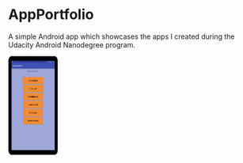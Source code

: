 # AppPortfolio
A simple Android app which showcases the apps I created during the Udacity Android Nanodegree program. 

<img src="device-2017-01-23-164114.png" width="100" height="200">
